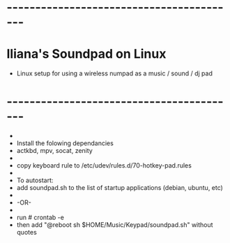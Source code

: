 # -----------------------------------------
# Iliana's Soundpad on Linux
- Linux setup for using a wireless numpad as a music / sound / dj pad
# -----------------------------------------
-
- Install the folowing dependancies
- actkbd, mpv, socat, zenity
-
- copy keyboard rule to /etc/udev/rules.d/70-hotkey-pad.rules
-
- To autostart:
- add soundpad.sh to the list of startup applications (debian, ubuntu, etc)
-
- -OR-
-
- run # crontab -e
- then add "@reboot sh $HOME/Music/Keypad/soundpad.sh" without quotes
